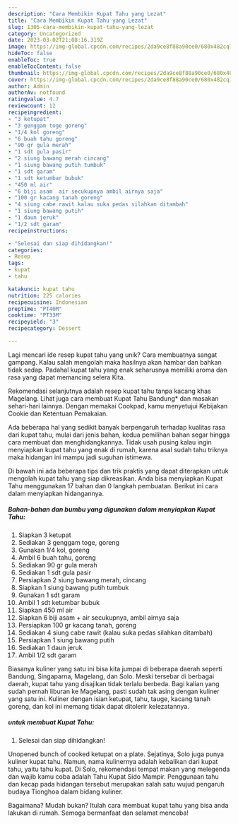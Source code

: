 ```yaml
---
description: "Cara Membikin Kupat Tahu yang Lezat"
title: "Cara Membikin Kupat Tahu yang Lezat"
slug: 1305-cara-membikin-kupat-tahu-yang-lezat
category: Uncategorized
date: 2023-03-02T21:08:16.319Z
image: https://img-global.cpcdn.com/recipes/2da9ce8f88a90ce0/680x482cq70/kupat-tahu-foto-resep-utama.jpg
hideToc: false
enableToc: true
enableTocContent: false
thumbnail: https://img-global.cpcdn.com/recipes/2da9ce8f88a90ce0/680x482cq70/kupat-tahu-foto-resep-utama.jpg
cover: https://img-global.cpcdn.com/recipes/2da9ce8f88a90ce0/680x482cq70/kupat-tahu-foto-resep-utama.jpg
author: Admin
authorAv: notfound
ratingvalue: 4.7
reviewcount: 12
recipeingredient:
- "3 ketupat"
- "3 genggam toge goreng"
- "1/4 kol goreng"
- "6 buah tahu goreng"
- "90 gr gula merah"
- "1 sdt gula pasir"
- "2 siung bawang merah cincang"
- "1 siung bawang putih tumbuk"
- "1 sdt garam"
- "1 sdt ketumbar bubuk"
- "450 ml air"
- "6 biji asam  air secukupnya ambil airnya saja"
- "100 gr kacang tanah goreng"
- "4 siung cabe rawit kalau suka pedas silahkan ditambah"
- "1 siung bawang putih"
- "1 daun jeruk"
- "1/2 sdt garam"
recipeinstructions:

- "Selesai dan siap dihidangkan!"
categories:
- Resep
tags:
- kupat
- tahu

katakunci: kupat tahu 
nutrition: 225 calories
recipecuisine: Indonesian
preptime: "PT40M"
cooktime: "PT33M"
recipeyield: "3"
recipecategory: Dessert

---
```





Lagi mencari ide resep kupat tahu yang unik? Cara membuatnya sangat gampang. Kalau salah mengolah maka hasilnya akan hambar dan bahkan tidak sedap. Padahal kupat tahu yang enak seharusnya memiliki aroma dan rasa yang dapat memancing selera Kita.





Rekomendasi selanjutnya adalah resep kupat tahu tanpa kacang khas Magelang. Lihat juga cara membuat Kupat Tahu Bandung* dan masakan sehari-hari lainnya. Dengan memakai Cookpad, kamu menyetujui Kebijakan Cookie dan Ketentuan Pemakaian.

Ada beberapa hal yang sedikit banyak berpengaruh terhadap kualitas rasa dari kupat tahu, mulai dari jenis bahan, kedua pemilihan bahan segar hingga cara membuat dan menghidangkannya. Tidak usah pusing kalau ingin menyiapkan kupat tahu yang enak di rumah, karena asal sudah tahu triknya maka hidangan ini mampu jadi suguhan istimewa.






Di bawah ini ada beberapa tips dan trik praktis yang dapat diterapkan untuk mengolah kupat tahu yang siap dikreasikan. Anda bisa menyiapkan Kupat Tahu menggunakan 17 bahan dan 0 langkah pembuatan. Berikut ini cara dalam menyiapkan hidangannya.

<!--inarticleads1-->

##### Bahan-bahan dan bumbu yang digunakan dalam menyiapkan Kupat Tahu:

1. Siapkan 3 ketupat
1. Sediakan 3 genggam toge, goreng
1. Gunakan 1/4 kol, goreng
1. Ambil 6 buah tahu, goreng
1. Sediakan 90 gr gula merah
1. Sediakan 1 sdt gula pasir
1. Persiapkan 2 siung bawang merah, cincang
1. Siapkan 1 siung bawang putih tumbuk
1. Gunakan 1 sdt garam
1. Ambil 1 sdt ketumbar bubuk
1. Siapkan 450 ml air
1. Siapkan 6 biji asam + air secukupnya, ambil airnya saja
1. Persiapkan 100 gr kacang tanah, goreng
1. Sediakan 4 siung cabe rawit (kalau suka pedas silahkan ditambah)
1. Persiapkan 1 siung bawang putih
1. Sediakan 1 daun jeruk
1. Ambil 1/2 sdt garam


Biasanya kuliner yang satu ini bisa kita jumpai di beberapa daerah seperti Bandung, Singaparna, Magelang, dan Solo. Meski tersebar di berbagai daerah, kupat tahu yang disajikan tidak terlalu berbeda. Bagi kalian yang sudah pernah liburan ke Magelang, pasti sudah tak asing dengan kuliner yang satu ini. Kuliner dengan isian ketupat, tahu, tauge, kacang tanah goreng, dan kol ini memang tidak dapat ditolerir kelezatannya. 

<!--inarticleads2-->

#####  untuk membuat Kupat Tahu:


1. Selesai dan siap dihidangkan!

Unopened bunch of cooked ketupat on a plate. Sejatinya, Solo juga punya kuliner kupat tahu. Namun, nama kulinernya adalah kebalikan dari kupat tahu, yaitu tahu kupat. Di Solo, rekomendasi tempat makan yang melegenda dan wajib kamu coba adalah Tahu Kupat Sido Mampir. Penggunaan tahu dan kecap pada hidangan tersebut merupakan salah satu wujud pengaruh budaya Tionghoa dalam bidang kuliner. 

Bagaimana? Mudah bukan? Itulah cara membuat kupat tahu yang bisa anda lakukan di rumah. Semoga bermanfaat dan selamat mencoba!

